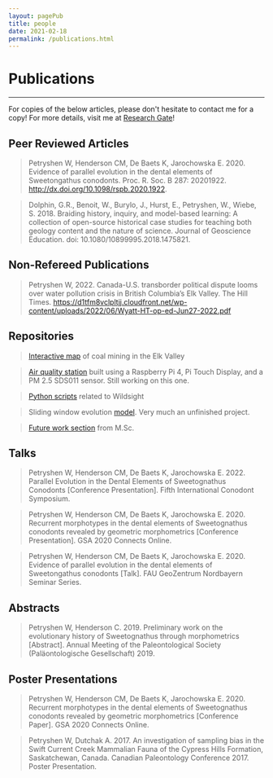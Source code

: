 ```yaml
---
layout: pagePub
title: people
date: 2021-02-18
permalink: /publications.html
---
```


# Publications
---

For copies of the below articles, please don't hesitate to contact me for a copy!
For more details, visit me at <a target="_blank" href="https://www.researchgate.net/profile/Wyatt_Petryshen">Research Gate</a>!

## Peer Reviewed Articles

>Petryshen W, Henderson CM, De Baets K, Jarochowska E. 2020. Evidence of parallel evolution in the dental elements of Sweetongathus conodonts. Proc. R. Soc. B 287: 20201922. http://dx.doi.org/10.1098/rspb.2020.1922.

>Dolphin, G.R., Benoit, W., Burylo, J., Hurst, E., Petryshen, W., Wiebe, S. 2018. Braiding history, inquiry, and model-based learning: A collection of open-source historical case studies for teaching both geology content and the nature of science. Journal of Geoscience Education. doi: 10.1080/10899995.2018.1475821.

## Non-Refereed Publications

>Petryshen W, 2022. Canada-U.S. transborder political dispute looms over water pollution crisis in British Columbia’s Elk Valley. The Hill Times. https://d1tfm8vclpltjj.cloudfront.net/wp-content/uploads/2022/06/Wyatt-HT-op-ed-Jun27-2022.pdf

## Repositories

>[Interactive map](https://wyattsp.github.io/environment-maps/) of coal mining in the Elk Valley

>[Air quality station](https://github.com/WyattSP/Remote-Air-Quality-Station) built using a Raspberry Pi 4, Pi Touch Display, and a PM 2.5 SDS011 sensor. Still working on this one.

>[Python scripts](https://github.com/WyattSP/Wildsight) related to Wildsight

>Sliding window evolution [model](https://github.com/WyattSP/Sliding-Window-Evolution). Very much an unfinished project.

>[Future work section](https://github.com/WyattSP/MSc-Future-Work) from M.Sc.

## Talks

>Petryshen W, Henderson CM, De Baets K, Jarochowska E. 2022. Parallel Evolution in the Dental Elements of Sweetognathus Conodonts [Conference Presentation]. Fifth International Conodont Symposium.

>Petryshen W, Henderson CM, De Baets K, Jarochowska E. 2020. Recurrent morphotypes in the dental elements of Sweetognathus conodonts revealed by geometric morphometrics [Conference Presentation]. GSA 2020 Connects Online.

>Petryshen W, Henderson CM, De Baets K, Jarochowska E. 2020. Evidence of parallel evolution in the dental elements of Sweetongathus conodonts [Talk]. FAU GeoZentrum Nordbayern Seminar Series.

## Abstracts

>Petryshen W, Henderson C. 2019. Preliminary work on the evolutionary history of Sweetognathus through morphometrics [Abstract]. Annual Meeting of the Paleontological Society (Paläontologische Gesellschaft) 2019.

## Poster Presentations

>Petryshen W, Henderson CM, De Baets K, Jarochowska E. 2020. Recurrent morphotypes in the dental elements of Sweetognathus conodonts revealed by geometric morphometrics [Conference Paper]. GSA 2020 Connects Online.

>Petryshen W, Dutchak A. 2017. An investigation of sampling bias in the Swift Current Creek Mammalian Fauna of the Cypress Hills Formation, Saskatchewan, Canada. Canadian Paleontology Conference 2017. Poster Presentation.
